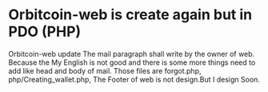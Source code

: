 # Orbitcoin-web is create again but in PDO (PHP)
Orbitcoin-web update
The mail paragraph shall write by the owner of web.
Because the My English is not good and there is some more things need to add like head and body of mail.
Those files are 
forgot.php, php/Creating_wallet.php, 
The Footer of web is not design.But  I design Soon.
